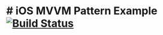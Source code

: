 # # iOS MVVM Pattern Example [![Build Status](https://travis-ci.org/ipodib/ios-mvvm-pattern-example.svg?branch=master)](https://travis-ci.org/ipodib/ios-mvvm-pattern-example) 
